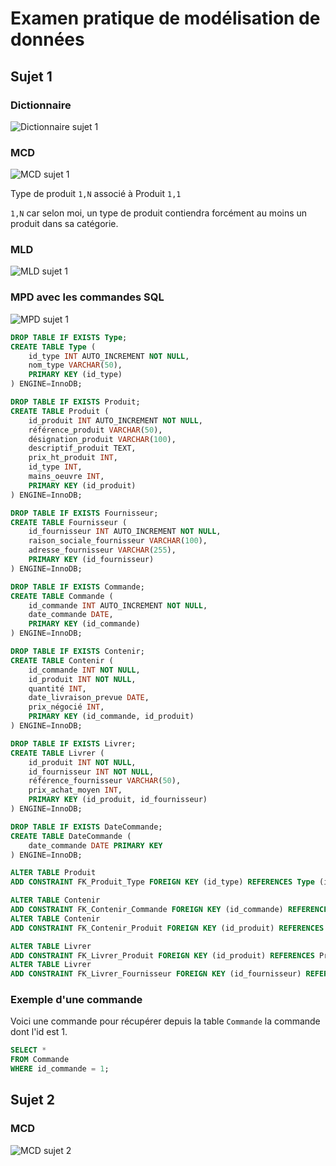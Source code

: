 # Examen pratique de modélisation de données

## Sujet 1

### Dictionnaire

![Dictionnaire sujet 1](./images/dictionnaire1-exam.png)

### MCD

![MCD sujet 1](./images/MCD1-exam.png)

Type de produit `1,N` associé à Produit `1,1`

`1,N` car selon moi, un type de produit contiendra forcément au moins un produit dans sa catégorie.

### MLD

![MLD sujet 1](./images/MLD1-exam.png)

### MPD avec les commandes SQL

![MPD sujet 1](./images/MPD1-exam.png)

```sql
DROP TABLE IF EXISTS Type;
CREATE TABLE Type (
    id_type INT AUTO_INCREMENT NOT NULL,
    nom_type VARCHAR(50),
    PRIMARY KEY (id_type)
) ENGINE=InnoDB;

DROP TABLE IF EXISTS Produit;
CREATE TABLE Produit (
    id_produit INT AUTO_INCREMENT NOT NULL,
    référence_produit VARCHAR(50),
    désignation_produit VARCHAR(100),
    descriptif_produit TEXT,
    prix_ht_produit INT,
    id_type INT,
    mains_oeuvre INT,
    PRIMARY KEY (id_produit)
) ENGINE=InnoDB;

DROP TABLE IF EXISTS Fournisseur;
CREATE TABLE Fournisseur (
    id_fournisseur INT AUTO_INCREMENT NOT NULL,
    raison_sociale_fournisseur VARCHAR(100),
    adresse_fournisseur VARCHAR(255),
    PRIMARY KEY (id_fournisseur)
) ENGINE=InnoDB;

DROP TABLE IF EXISTS Commande;
CREATE TABLE Commande (
    id_commande INT AUTO_INCREMENT NOT NULL,
    date_commande DATE,
    PRIMARY KEY (id_commande)
) ENGINE=InnoDB;

DROP TABLE IF EXISTS Contenir;
CREATE TABLE Contenir (
    id_commande INT NOT NULL,
    id_produit INT NOT NULL,
    quantité INT,
    date_livraison_prevue DATE,
    prix_négocié INT,
    PRIMARY KEY (id_commande, id_produit)
) ENGINE=InnoDB;

DROP TABLE IF EXISTS Livrer;
CREATE TABLE Livrer (
    id_produit INT NOT NULL,
    id_fournisseur INT NOT NULL,
    référence_fournisseur VARCHAR(50),
    prix_achat_moyen INT,
    PRIMARY KEY (id_produit, id_fournisseur)
) ENGINE=InnoDB;

DROP TABLE IF EXISTS DateCommande;
CREATE TABLE DateCommande (
    date_commande DATE PRIMARY KEY
) ENGINE=InnoDB;

ALTER TABLE Produit 
ADD CONSTRAINT FK_Produit_Type FOREIGN KEY (id_type) REFERENCES Type (id_type);

ALTER TABLE Contenir 
ADD CONSTRAINT FK_Contenir_Commande FOREIGN KEY (id_commande) REFERENCES Commande (id_commande);
ALTER TABLE Contenir 
ADD CONSTRAINT FK_Contenir_Produit FOREIGN KEY (id_produit) REFERENCES Produit (id_produit);

ALTER TABLE Livrer 
ADD CONSTRAINT FK_Livrer_Produit FOREIGN KEY (id_produit) REFERENCES Produit (id_produit);
ALTER TABLE Livrer 
ADD CONSTRAINT FK_Livrer_Fournisseur FOREIGN KEY (id_fournisseur) REFERENCES Fournisseur (id_fournisseur);
```

### Exemple d'une commande

Voici une commande pour récupérer depuis la table `Commande` la commande dont l'id est 1.

```sql
SELECT * 
FROM Commande 
WHERE id_commande = 1;
```


## Sujet 2

### MCD

![MCD sujet 2](./images/MCD2-exam.png)